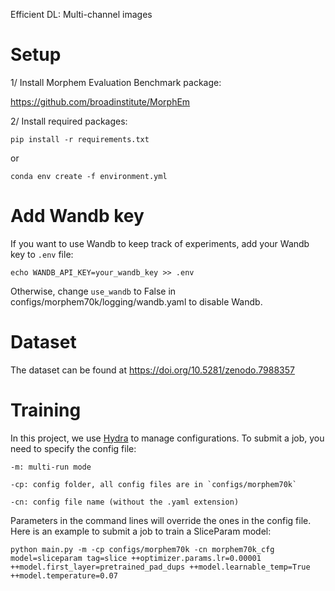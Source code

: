 Efficient DL: Multi-channel images

# Setup

1/ Install Morphem Evaluation Benchmark package: 

https://github.com/broadinstitute/MorphEm


2/ Install required packages:

`pip install -r requirements.txt`

or

`conda env create -f environment.yml`


# Add Wandb key
If you want to use Wandb to keep track of experiments, add your Wandb key to `.env` file:

`echo WANDB_API_KEY=your_wandb_key >> .env`

Otherwise, change `use_wandb` to False in configs/morphem70k/logging/wandb.yaml to disable Wandb.

# Dataset
The dataset can be found at https://doi.org/10.5281/zenodo.7988357


# Training

In this project, we use [Hydra](https://hydra.cc/) to manage configurations.
To submit a job, you need to specify the config file:

```
-m: multi-run mode

-cp: config folder, all config files are in `configs/morphem70k`

-cn: config file name (without the .yaml extension)
```

Parameters in the command lines will override the ones in the config file.
Here is an example to submit a job to train a SliceParam model:

```
python main.py -m -cp configs/morphem70k -cn morphem70k_cfg model=sliceparam tag=slice ++optimizer.params.lr=0.00001 ++model.first_layer=pretrained_pad_dups ++model.learnable_temp=True ++model.temperature=0.07
```


